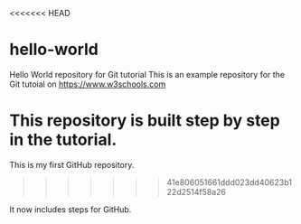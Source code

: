 <<<<<<< HEAD
# hello-world
Hello World repository for Git tutorial
This is an example repository for the Git tutoial on https://www.w3schools.com

This repository is built step by step in the tutorial.
=======
This is my first GitHub repository.
>>>>>>> 41e806051661ddd023dd40623b122d2514f58a26
>>>>>>>
It now includes steps for GitHub.
